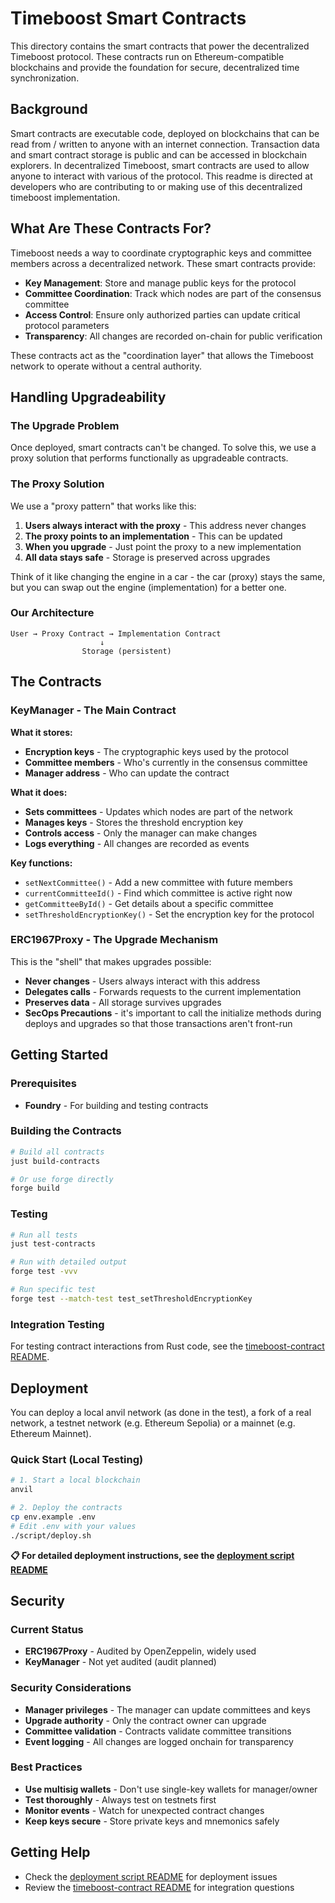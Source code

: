 # Timeboost Smart Contracts

This directory contains the smart contracts that power the decentralized Timeboost protocol. These contracts run on Ethereum-compatible blockchains and provide the foundation for secure, decentralized time synchronization.

## Background
Smart contracts are executable code, deployed on blockchains that 
can be read from / written to anyone with an internet connection. 
Transaction data and smart contract storage is public and can be 
accessed in blockchain explorers. In decentralized Timeboost, 
smart contracts are used to allow anyone to interact with various 
of the protocol. This readme is directed at developers who are 
contributing to or making use of this decentralized timeboost 
implementation. 

## What Are These Contracts For?

Timeboost needs a way to coordinate cryptographic keys and committee members across a decentralized network. These smart contracts provide:

- **Key Management**: Store and manage public keys for the protocol
- **Committee Coordination**: Track which nodes are part of the consensus committee
- **Access Control**: Ensure only authorized parties can update critical protocol parameters
- **Transparency**: All changes are recorded on-chain for public verification

These contracts act as the "coordination layer" that allows the Timeboost network to operate without a central authority.

## Handling Upgradeability

### The Upgrade Problem
Once deployed, smart contracts can't be changed. To solve this, we use a proxy solution that performs functionally as upgradeable contracts. 

### The Proxy Solution
We use a "proxy pattern" that works like this:

1. **Users always interact with the proxy** - This address never changes
2. **The proxy points to an implementation** - This can be updated
3. **When you upgrade** - Just point the proxy to a new implementation
4. **All data stays safe** - Storage is preserved across upgrades

Think of it like changing the engine in a car - the car (proxy) stays the same, but you can swap out the engine (implementation) for a better one.

### Our Architecture
```
User → Proxy Contract → Implementation Contract
                    ↓
                Storage (persistent)
```

## The Contracts

### KeyManager - The Main Contract

**What it stores:**
- **Encryption keys** - The cryptographic keys used by the protocol
- **Committee members** - Who's currently in the consensus committee
- **Manager address** - Who can update the contract

**What it does:**
- **Sets committees** - Updates which nodes are part of the network
- **Manages keys** - Stores the threshold encryption key
- **Controls access** - Only the manager can make changes
- **Logs everything** - All changes are recorded as events

**Key functions:**
- `setNextCommittee()` - Add a new committee with future members
- `currentCommitteeId()` - Find which committee is active right now
- `getCommitteeById()` - Get details about a specific committee
- `setThresholdEncryptionKey()` - Set the encryption key for the protocol

### ERC1967Proxy - The Upgrade Mechanism
This is the "shell" that makes upgrades possible:

- **Never changes** - Users always interact with this address
- **Delegates calls** - Forwards requests to the current implementation
- **Preserves data** - All storage survives upgrades
- **SecOps Precautions** - it's important to call the initialize methods during deploys and upgrades so that those transactions aren't front-run

## Getting Started

### Prerequisites
- **Foundry** - For building and testing contracts

### Building the Contracts
```bash
# Build all contracts
just build-contracts

# Or use forge directly
forge build
```

### Testing
```bash
# Run all tests
just test-contracts

# Run with detailed output
forge test -vvv

# Run specific test
forge test --match-test test_setThresholdEncryptionKey
```

### Integration Testing
For testing contract interactions from Rust code, see the [timeboost-contract README](../timeboost-contract/README.md).

## Deployment
You can deploy a local anvil network (as done in the test), a fork of a real network, a testnet network (e.g. Ethereum Sepolia) or a mainnet (e.g. Ethereum Mainnet).

### Quick Start (Local Testing)
```bash
# 1. Start a local blockchain
anvil

# 2. Deploy the contracts
cp env.example .env
# Edit .env with your values
./script/deploy.sh
```

**📋 For detailed deployment instructions, see the [deployment script README](script/README.md)**

## Security

### Current Status
- **ERC1967Proxy** - Audited by OpenZeppelin, widely used
- **KeyManager** - Not yet audited (audit planned)

### Security Considerations
- **Manager privileges** - The manager can update committees and keys
- **Upgrade authority** - Only the contract owner can upgrade
- **Committee validation** - Contracts validate committee transitions
- **Event logging** - All changes are logged onchain for transparency

### Best Practices
- **Use multisig wallets** - Don't use single-key wallets for manager/owner
- **Test thoroughly** - Always test on testnets first
- **Monitor events** - Watch for unexpected contract changes
- **Keep keys secure** - Store private keys and mnemonics safely

## Getting Help
- Check the [deployment script README](script/README.md) for deployment issues
- Review the [timeboost-contract README](../timeboost-contract/README.md) for integration questions